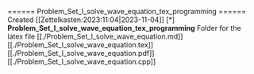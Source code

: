 ====== Problem_Set_I_solve_wave_equation_tex_programming ======
Created [[Zettelkasten:2023:11:04|2023-11-04]]
[*] **Problem_Set_I_solve_wave_equation_tex_programming** 
Folder for the latex file
[[./Problem_Set_I_solve_wave_equation.md]]
[[./Problem_Set_I_solve_wave_equation.tex]]
[[./Problem_Set_I_solve_wave_equation.pdf]]
[[./Problem_Set_I_solve_wave_equation.cpp]]
